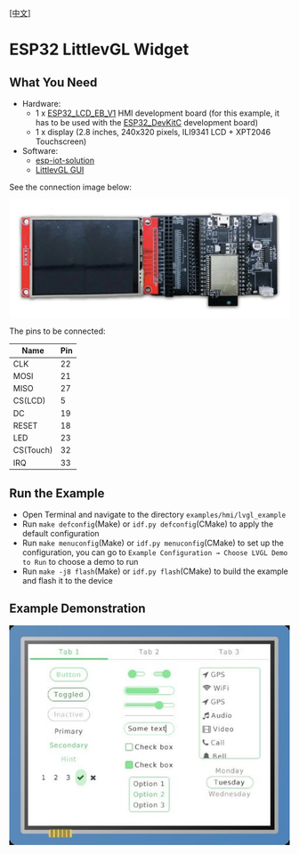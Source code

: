 [[中文]](./lvgl_example_cn.md)

# ESP32 LittlevGL Widget

## What You Need

- Hardware:
	* 1 x [ESP32\_LCD\_EB\_V1](https://docs.espressif.com/projects/espressif-esp-dev-kits/en/latest/esp32/esp32-lcdkit/index.html) HMI development board (for this example, it has to be used with the [ESP32_DevKitC](https://docs.espressif.com/projects/esp-idf/zh_CN/latest/esp32/hw-reference/esp32/get-started-devkitc.html) development board)
	* 1 x display (2.8 inches, 240x320 pixels, ILI9341 LCD + XPT2046 Touchscreen)
- Software: 
	* [esp-iot-solution](https://github.com/espressif/esp-iot-solution)
	* [LittlevGL GUI](https://lvgl.io/)


See the connection image below:

<div align="center"><img src="../../../docs/_static/hmi_solution/lcd_connect.jpg" width = "700" alt="lcd_connect" align=center /></div>  

The pins to be connected:

Name | Pin
-------- | -----
CLK | 22
MOSI | 21
MISO | 27
CS(LCD) | 5
DC | 19
RESET | 18
LED | 23
CS(Touch) | 32
IRQ | 33

## Run the Example

- Open Terminal and navigate to the directory `examples/hmi/lvgl_example`
- Run `make defconfig`(Make) or `idf.py defconfig`(CMake) to apply the default configuration
- Run `make menuconfig`(Make) or `idf.py menuconfig`(CMake) to set up the configuration, you can go to `Example Configuration → Choose LVGL Demo to Run` to choose a demo to run
- Run `make -j8 flash`(Make) or `idf.py flash`(CMake) to build the example and flash it to the device

## Example Demonstration

<div align="center"><img src="../../../docs/_static/hmi_solution/littlevgl/tft_zen.jpg" width = "700" alt="tft_zen" align=center /></div>  